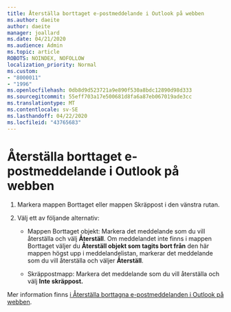 ```yaml
---
title: Återställa borttaget e-postmeddelande i Outlook på webben
ms.author: daeite
author: daeite
manager: joallard
ms.date: 04/21/2020
ms.audience: Admin
ms.topic: article
ROBOTS: NOINDEX, NOFOLLOW
localization_priority: Normal
ms.custom:
- "8000011"
- "1996"
ms.openlocfilehash: 0db8d9d523721a9e890f530a8bdc12890d98d333
ms.sourcegitcommit: 55eff703a17e500681d8fa6a87eb067019ade3cc
ms.translationtype: MT
ms.contentlocale: sv-SE
ms.lasthandoff: 04/22/2020
ms.locfileid: "43765683"
---
```

# <a name="recover-deleted-email-in-outlook-on-the-web"></a>Återställa borttaget e-postmeddelande i Outlook på webben

1. Markera mappen Borttaget eller mappen Skräppost i den vänstra rutan.

2. Välj ett av följande alternativ:

    - Mappen Borttaget objekt: Markera det meddelande som du vill återställa och välj **Återställ**. Om meddelandet inte finns i mappen Borttaget väljer du **Återställ objekt som tagits bort från** den här mappen högst upp i meddelandelistan, markerar det meddelande som du vill återställa och väljer **Återställ**.

    - Skräppostmapp: Markera det meddelande som du vill återställa och välj **Inte skräppost.**

Mer information finns [i Återställa borttagna e-postmeddelanden i Outlook på webben](https://support.office.com/article/a8ca78ac-4721-4066-95dd-571842e9fb11).
